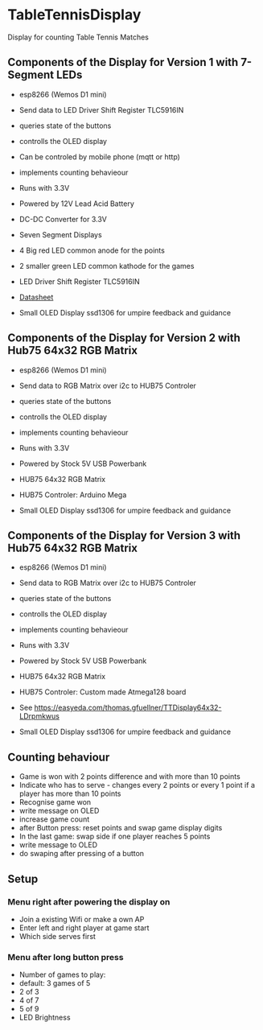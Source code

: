 # TableTennisDisplay
Display for counting Table Tennis Matches

## Components of the Display for Version 1 with 7-Segment LEDs

* esp8266 (Wemos D1 mini)
 * Send data to LED Driver Shift Register TLC5916IN 
 * queries state of the buttons
 * controlls the OLED display
 * Can be controled by mobile phone (mqtt or http)
 * implements counting behavieour
 * Runs with 3.3V

* Powered by 12V Lead Acid Battery

* DC-DC Converter for 3.3V

* Seven Segment Displays
 * 4 Big red LED common anode for the points
 * 2 smaller green LED common kathode for the games

* LED Driver Shift Register TLC5916IN 
 * [Datasheet](http://docs-europe.electrocomponents.com/webdocs/12f7/0900766b812f7b59.pdf)

* Small OLED Display ssd1306 for umpire feedback and guidance

## Components of the Display for Version 2 with Hub75 64x32 RGB Matrix

* esp8266 (Wemos D1 mini)
 * Send data to RGB Matrix over i2c to HUB75 Controler
 * queries state of the buttons
 * controlls the OLED display
 * implements counting behavieour
 * Runs with 3.3V

* Powered by Stock 5V USB Powerbank

* HUB75 64x32 RGB Matrix

* HUB75 Controler: Arduino Mega

* Small OLED Display ssd1306 for umpire feedback and guidance

## Components of the Display for Version 3 with Hub75 64x32 RGB Matrix

* esp8266 (Wemos D1 mini)
 * Send data to RGB Matrix over i2c to HUB75 Controler
 * queries state of the buttons
 * controlls the OLED display
 * implements counting behavieour
 * Runs with 3.3V

* Powered by Stock 5V USB Powerbank

* HUB75 64x32 RGB Matrix

* HUB75 Controler: Custom made Atmega128 board
 * See https://easyeda.com/thomas.gfuellner/TTDisplay64x32-LDrpmkwus

* Small OLED Display ssd1306 for umpire feedback and guidance

## Counting behaviour

* Game is won with 2 points difference and with more than 10 points
* Indicate who has to serve - changes every 2 points or every 1 point if a player has more than 10 points
* Recognise game won
 * write message on OLED
 * increase game count
 * after Button press: reset points and swap game display digits
* In the last game: swap side if one player reaches 5 points
 * write message to OLED
 * do swaping after pressing of a button 

## Setup
### Menu right after powering the display on

* Join a existing Wifi or make a own AP
* Enter left and right player at game start
* Which side serves first

### Menu after long button press
* Number of games to play:
 * default: 3 games of 5
 * 2 of 3
 * 4 of 7
 * 5 of 9
* LED Brightness
